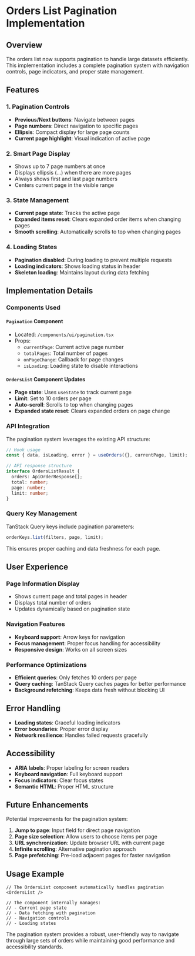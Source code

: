 # Orders List Pagination Implementation

## Overview

The orders list now supports pagination to handle large datasets efficiently. This implementation includes a complete pagination system with navigation controls, page indicators, and proper state management.

## Features

### 1. Pagination Controls

- **Previous/Next buttons**: Navigate between pages
- **Page numbers**: Direct navigation to specific pages
- **Ellipsis**: Compact display for large page counts
- **Current page highlight**: Visual indication of active page

### 2. Smart Page Display

- Shows up to 7 page numbers at once
- Displays ellipsis (...) when there are more pages
- Always shows first and last page numbers
- Centers current page in the visible range

### 3. State Management

- **Current page state**: Tracks the active page
- **Expanded items reset**: Clears expanded order items when changing pages
- **Smooth scrolling**: Automatically scrolls to top when changing pages

### 4. Loading States

- **Pagination disabled**: During loading to prevent multiple requests
- **Loading indicators**: Shows loading status in header
- **Skeleton loading**: Maintains layout during data fetching

## Implementation Details

### Components Used

#### `Pagination` Component

- Located: `/components/ui/pagination.tsx`
- Props:
  - `currentPage`: Current active page number
  - `totalPages`: Total number of pages
  - `onPageChange`: Callback for page changes
  - `isLoading`: Loading state to disable interactions

#### `OrdersList` Component Updates

- **Page state**: Uses `useState` to track current page
- **Limit**: Set to 10 orders per page
- **Auto-scroll**: Scrolls to top when changing pages
- **Expanded state reset**: Clears expanded orders on page change

### API Integration

The pagination system leverages the existing API structure:

```typescript
// Hook usage
const { data, isLoading, error } = useOrders({}, currentPage, limit);

// API response structure
interface OrdersListResult {
  orders: ApiOrderResponse[];
  total: number;
  page: number;
  limit: number;
}
```

### Query Key Management

TanStack Query keys include pagination parameters:

```typescript
orderKeys.list(filters, page, limit);
```

This ensures proper caching and data freshness for each page.

## User Experience

### Page Information Display

- Shows current page and total pages in header
- Displays total number of orders
- Updates dynamically based on pagination state

### Navigation Features

- **Keyboard support**: Arrow keys for navigation
- **Focus management**: Proper focus handling for accessibility
- **Responsive design**: Works on all screen sizes

### Performance Optimizations

- **Efficient queries**: Only fetches 10 orders per page
- **Query caching**: TanStack Query caches pages for better performance
- **Background refetching**: Keeps data fresh without blocking UI

## Error Handling

- **Loading states**: Graceful loading indicators
- **Error boundaries**: Proper error display
- **Network resilience**: Handles failed requests gracefully

## Accessibility

- **ARIA labels**: Proper labeling for screen readers
- **Keyboard navigation**: Full keyboard support
- **Focus indicators**: Clear focus states
- **Semantic HTML**: Proper HTML structure

## Future Enhancements

Potential improvements for the pagination system:

1. **Jump to page**: Input field for direct page navigation
2. **Page size selection**: Allow users to choose items per page
3. **URL synchronization**: Update browser URL with current page
4. **Infinite scrolling**: Alternative pagination approach
5. **Page prefetching**: Pre-load adjacent pages for faster navigation

## Usage Example

```tsx
// The OrdersList component automatically handles pagination
<OrdersList />

// The component internally manages:
// - Current page state
// - Data fetching with pagination
// - Navigation controls
// - Loading states
```

The pagination system provides a robust, user-friendly way to navigate through large sets of orders while maintaining good performance and accessibility standards.
